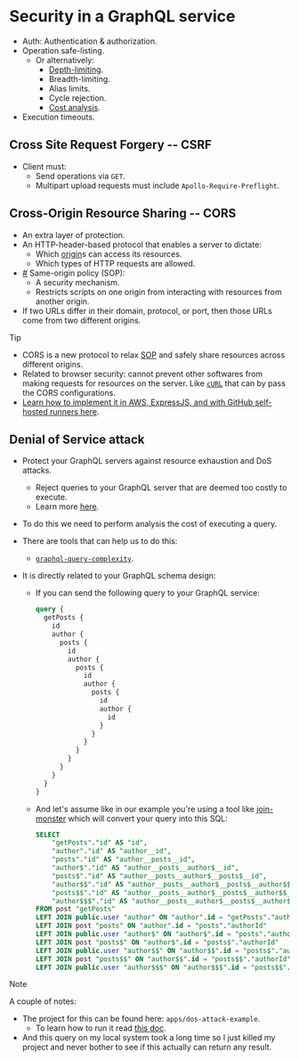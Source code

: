 # Security in a GraphQL service

- Auth: Authentication & authorization.
- Operation safe-listing.
  - Or alternatively:
    - [Depth-limiting](./nestjs.md#query-depth).
    - Breadth-limiting.
    - Alias limits.
    - Cycle rejection.
    - [Cost analysis](./best-practices/cost-analysis.md).
- Execution timeouts.

## Cross Site Request Forgery -- CSRF

- Client must:
  - Send operations via `GET`.
  - Multipart upload requests must include `Apollo-Require-Preflight`.

## Cross-Origin Resource Sharing -- CORS

- An extra layer of protection.
- An HTTP-header-based protocol that enables a server to dictate:
  - Which [origin](./glossary.md#originInCorsAttackDefinition)s can access its resources.
  - Which types of HTTP requests are allowed.
- <a href="#sopDefinition" id="sopDefinition">#</a> Same-origin policy (SOP):
  - A security mechanism.
  - Restricts scripts on one origin from interacting with resources from another origin.
- If two URLs differ in their domain, protocol, or port, then those URLs come from two different origins.

> [!TIP]
>
> - CORS is a new protocol to relax [SOP](#sopDefinition) and safely share resources across different origins.
> - Related to browser security: cannot prevent other softwares from making requests for resources on the server. Like [`cURL`](https://man7.org/linux/man-pages/man1/curl.1.html) that can by pass the CORS configurations.
> - [Learn how to implement it in AWS, ExpressJS, and with GitHub self-hosted runners here](https://github.com/kasir-barati/cloud/blob/main/deploying-exercises/expressjs-cors/github-pipeline.md).

## Denial of Service attack

- Protect your GraphQL servers against resource exhaustion and DoS attacks.
  - Reject queries to your GraphQL server that are deemed too costly to execute.
  - Learn more [here](./nestjs.md#query-complexity).
- To do this we need to perform analysis the cost of executing a query.
- There are tools that can help us to do this:
  - [`graphql-query-complexity`](https://www.npmjs.com/package/graphql-query-complexity).
- It is directly related to your GraphQL schema design:

  - If you can send the following query to your GraphQL service:

    ```graphql
    query {
      getPosts {
        id
        author {
          posts {
            id
            author {
              posts {
                id
                author {
                  posts {
                    id
                    author {
                      id
                    }
                  }
                }
              }
            }
          }
        }
      }
    }
    ```

  - And let's assume like in our example you're using a tool like [join-monster](https://github.com/join-monster/join-monster) which will convert your query into this SQL:

    ```sql
    SELECT
        "getPosts"."id" AS "id",
        "author"."id" AS "author__id",
        "posts"."id" AS "author__posts__id",
        "author$"."id" AS "author__posts__author$__id",
        "posts$"."id" AS "author__posts__author$__posts$__id",
        "author$$"."id" AS "author__posts__author$__posts$__author$$__id",
        "posts$$"."id" AS "author__posts__author$__posts$__author$$__posts$$__id",
        "author$$$"."id" AS "author__posts__author$__posts$__author$$__posts$$__author$$$__id"
    FROM post "getPosts"
    LEFT JOIN public.user "author" ON "author".id = "getPosts"."authorId"
    LEFT JOIN post "posts" ON "author".id = "posts"."authorId"
    LEFT JOIN public.user "author$" ON "author$".id = "posts"."authorId"
    LEFT JOIN post "posts$" ON "author$".id = "posts$"."authorId"
    LEFT JOIN public.user "author$$" ON "author$$".id = "posts$"."authorId"
    LEFT JOIN post "posts$$" ON "author$$".id = "posts$$"."authorId"
    LEFT JOIN public.user "author$$$" ON "author$$$".id = "posts$$"."authorId"
    ```

> [!NOTE]
>
> A couple of notes:
>
> - The project for this can be found here: `apps/dos-attack-example`.
>   - To learn how to run it read [this doc](../apps/dos-attack-example/README.md).
> - And this query on my local system took a long time so I just killed my project and never bother to see if this actually can return any result.
